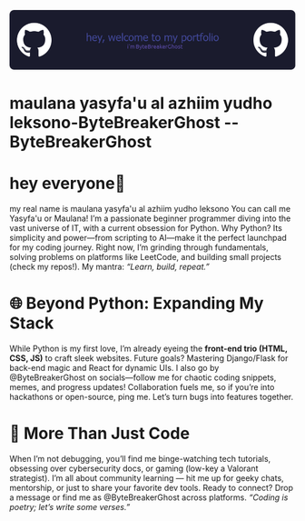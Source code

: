 
![ByteBreakerGhost](img/github-header-image.png)
# maulana yasyfa'u al azhiim yudho leksono-ByteBreakerGhost -- ByteBreakerGhost
# hey everyone👋
   
my real name is maulana yasyfa'u al azhiim yudho leksono You can call me Yasyfa'u or Maulana! I’m a passionate beginner programmer diving into the vast universe of IT, with a current obsession for Python. Why Python? Its simplicity and power—from scripting to AI—make it the perfect launchpad for my coding journey. Right now, I’m grinding through fundamentals, solving problems on platforms like LeetCode, and building small projects (check my repos!). My mantra: *“Learn, build, repeat.”*  

# 🌐 Beyond Python: Expanding My Stack 
While Python is my first love, I’m already eyeing the **front-end trio (HTML, CSS, JS)** to craft sleek websites. Future goals? Mastering Django/Flask for back-end magic and React for dynamic UIs. I also go by @ByteBreakerGhost on socials—follow me for chaotic coding snippets, memes, and progress updates! Collaboration fuels me, so if you’re into hackathons or open-source, ping me. Let’s turn bugs into features together.  

# 🚀 More Than Just Code 
When I’m not debugging, you’ll find me binge-watching tech tutorials, obsessing over cybersecurity docs, or gaming (low-key a Valorant strategist). I’m all about community learning — hit me up for geeky chats, mentorship, or just to share your favorite dev tools. Ready to connect? Drop a message or find me as @ByteBreakerGhost across platforms. *“Coding is poetry; let’s write some verses.”*

